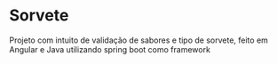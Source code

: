 # Sorvete
Projeto com intuito de validação de sabores e tipo de sorvete, feito em Angular e Java utilizando spring boot como framework
